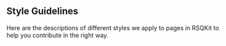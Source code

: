 ## Style Guidelines

Here are the descriptions of different styles we apply to pages in RSQKit to help you contribute in the right way.
